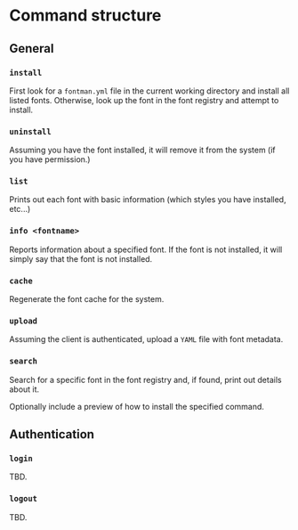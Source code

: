 # Command structure

## General 

### `install`

First look for a `fontman.yml` file in the current working directory 
and install all listed fonts. Otherwise, look up the font in the
font registry and attempt to install.

### `uninstall`

Assuming you have the font installed, it will remove it
from the system (if you have permission.)

### `list`

Prints out each font with basic information (which styles
you have installed, etc...)

### `info <fontname>`

Reports information about a specified font. If the font
is not installed, it will simply say that the font is not
installed.

### `cache`

Regenerate the font cache for the system.

### `upload`

Assuming the client is authenticated, upload a `YAML` file
with font metadata.

### `search`

Search for a specific font in the font registry and, if 
found, print out details about it.

Optionally include a preview of how to install the 
specified command.

## Authentication

### `login`

TBD.

### `logout`

TBD.
